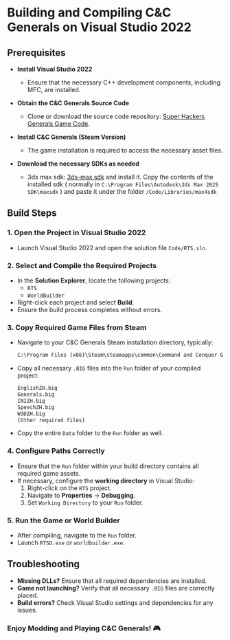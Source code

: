 # Building and Compiling C&C Generals on Visual Studio 2022

## Prerequisites

- **Install Visual Studio 2022**
  - Ensure that the necessary C++ development components, including MFC, are installed.

- **Obtain the C&C Generals Source Code**
  - Clone or download the source code repository: [Super Hackers Generals Game Code](https://github.com/TheSuperHackers/GeneralsGameCode.git).

- **Install C&C Generals (Steam Version)**
  - The game installation is required to access the necessary asset files.

- **Download the necessary SDKs as needed**
  - 3ds max sdk: [3ds-max sdk](https://aps.autodesk.com/developer/overview/3ds-max#3dsmax-sdk) and install it.
    Copy the contents of the installed sdk ( normally in `C:\Program Files\Autodesk\3ds Max 2025 SDK\maxsdk` ) 
    and paste it under the folder `/Code/Libraries/max4sdk`

## Build Steps

### 1. Open the Project in Visual Studio 2022

- Launch Visual Studio 2022 and open the solution file `Code/RTS.sln`.

### 2. Select and Compile the Required Projects

- In the **Solution Explorer**, locate the following projects:
  - `RTS`
  - `WorldBuilder`
- Right-click each project and select **Build**.
- Ensure the build process completes without errors.

### 3. Copy Required Game Files from Steam

- Navigate to your C&C Generals Steam installation directory, typically:

  ``` bash
  C:\Program Files (x86)\Steam\steamapps\common\Command and Conquer Generals Zero Hour\
  ```

- Copy all necessary `.BIG` files into the `Run` folder of your compiled project:

  ``` bash
  EnglishZH.big
  Generals.big
  INIZH.big
  SpeechZH.big
  W3DZH.big
  (Other required files)
  ```

- Copy the entire `Data` folder to the `Run` folder as well.

### 4. Configure Paths Correctly

- Ensure that the `Run` folder within your build directory contains all required game assets.
- If necessary, configure the **working directory** in Visual Studio:
  1. Right-click on the `RTS` project.
  2. Navigate to **Properties** → **Debugging**.
  3. Set `Working Directory` to your `Run` folder.

### 5. Run the Game or World Builder

- After compiling, navigate to the `Run` folder.
- Launch `RTSD.exe` or `worldbuilder.exe`.

## Troubleshooting

- **Missing DLLs?** Ensure that all required dependencies are installed.
- **Game not launching?** Verify that all necessary `.BIG` files are correctly placed.
- **Build errors?** Check Visual Studio settings and dependencies for any issues.

### Enjoy Modding and Playing C&C Generals! 🎮
